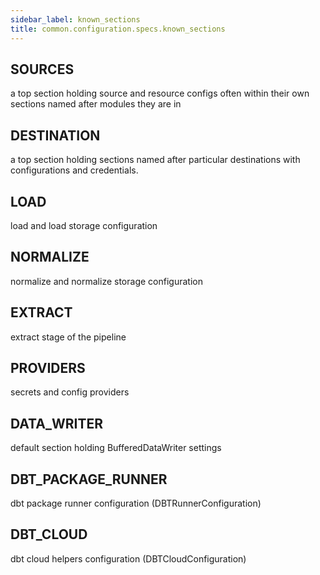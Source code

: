 ```yaml
---
sidebar_label: known_sections
title: common.configuration.specs.known_sections
---
```


## SOURCES

a top section holding source and resource configs often within their own sections named after modules they are in

## DESTINATION

a top section holding sections named after particular destinations with configurations and credentials.

## LOAD

load and load storage configuration

## NORMALIZE

normalize and normalize storage configuration

## EXTRACT

extract stage of the pipeline

## PROVIDERS

secrets and config providers

## DATA\_WRITER

default section holding BufferedDataWriter settings

## DBT\_PACKAGE\_RUNNER

dbt package runner configuration (DBTRunnerConfiguration)

## DBT\_CLOUD

dbt cloud helpers configuration (DBTCloudConfiguration)

